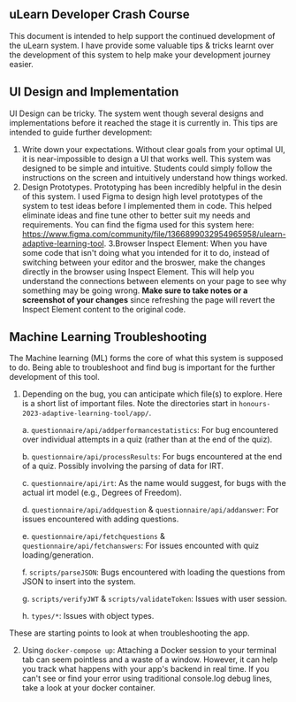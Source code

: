 ## uLearn Developer Crash Course

This document is intended to help support the continued development of the uLearn system. I have provide some valuable tips & tricks learnt over the development of this system to help make your development journey easier.

## UI Design and Implementation

UI Design can be tricky. The system went though several designs and implementations before it reached the stage it is currently in. This tips are intended to guide further development:

1. Write down your expectations. Without clear goals from your optimal UI, it is near-impossible to design a UI that works well. This system was designed to be simple and intuitive. Students could simply follow the instructions on the screen and intuitively understand how things worked.
2. Design Prototypes. Prototyping has been incredibly helpful in the desin of this system. I used Figma to design high level prototypes of the system to test ideas before I implemented them in code. This helped eliminate ideas and fine tune other to better suit my needs and requirements. You can find the figma used for this system here: https://www.figma.com/community/file/1366899032954965958/ulearn-adaptive-learning-tool.
3.Browser Inspect Element: When you have some code that isn't doing what you intended for it to do, instead of switching between your editor and the broswer, make the changes directly in the browser using Inspect Element. This will help you understand the connections between elements on your page to see why something may be going wrong. **Make sure to take notes or a screenshot of your changes** since refreshing the page will revert the Inspect Element content to the original code.

## Machine Learning Troubleshooting

The Machine learning (ML) forms the core of what this system is supposed to do. Being able to troubleshoot and find bug is important for the further development of this tool.

1. Depending on the bug, you can anticipate which file(s) to explore. Here is a short list of important files. Note the directories start in `honours-2023-adaptive-learning-tool/app/`.

    a. `questionnaire/api/addperformancestatistics`: For bug encountered over individual attempts in a quiz (rather than at the end of the quiz).

    b. `questionnaire/api/processResults`: For bugs encountered at the end of a quiz. Possibly involving the parsing of data for IRT.
  
    c. `questionnaire/api/irt`: As the name would suggest, for bugs with the actual irt model (e.g., Degrees of Freedom).
  
    d. `questionnaire/api/addquestion` & `questionnaire/api/addanswer`: For issues encountered with adding questions.
  
    e. `questionnaire/api/fetchquestions` & `questionnaire/api/fetchanswers`: For issues encounted with quiz loading/generation.
  
    f. `scripts/parseJSON`: Bugs encountered with loading the questions from JSON to insert into the system.
  
    g. `scripts/verifyJWT` & `scripts/validateToken`: Issues with user session.
  
    h. `types/*`: Issues with object types.
  

  These are starting points to look at when troubleshooting the app.

2. Using `docker-compose up`: Attaching a Docker session to your terminal tab can seem pointless and a waste of a window. However, it can help you track what happens with your app's backend in real time. If you can't see or find your error using traditional console.log debug lines, take a look at your docker container.
